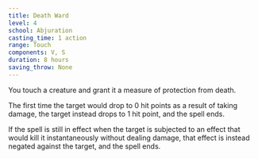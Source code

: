 ```yaml
---
title: Death Ward
level: 4
school: Abjuration
casting_time: 1 action
range: Touch
components: V, S
duration: 8 hours
saving_throw: None
---
```


You touch a creature and grant it a measure of protection from death.

The first time the target would drop to 0 hit points as a result of taking damage, the target instead drops to 1 hit point, and the spell ends.

If the spell is still in effect when the target is subjected to an effect that would kill it instantaneously without dealing damage, that effect is instead negated against the target, and the spell ends.
